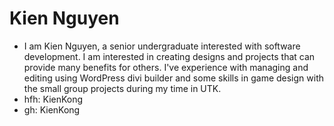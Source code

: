 Kien Nguyen
========
* I am Kien Nguyen, a senior undergraduate interested with software development. I am interested in creating designs and projects that can provide many benefits for others. I've experience with managing and editing using WordPress divi builder and some skills in game design with the small group projects during my time in UTK.
* hfh: KienKong
* gh: KienKong
